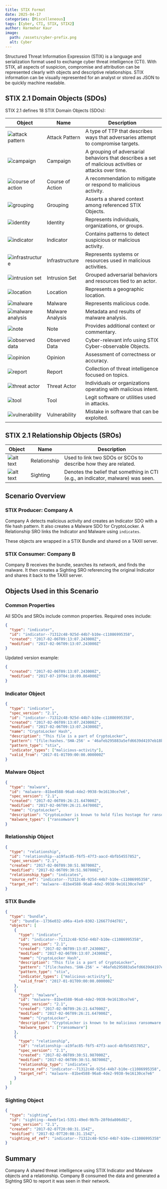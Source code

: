 ```yaml
---
title: STIX Format
date: 2025-04-17
categories: [Miscelleneous]
tags: [Cyber, CTI, STIX, STIX2]
author: Harmehar Kaur
image:
  path: /assets/cyber-prefix.png
  alt: Cyber
---
```



Structured Threat Information Expression (STIX) is a language and serialization format used to exchange cyber threat intelligence (CTI). With STIX, all aspects of suspicion, compromise and attribution can be represented clearly with objects and descriptive relationships. STIX information can be visually represented for an analyst or stored as JSON to be quickly machine readable.

## STIX 2.1 Domain Objects (SDOs)

STIX 2.1 defines 18 STIX Domain Objects (SDOs):

| Object | Name | Description |
|--------|------|-------------|
| ![attack pattern](/assets/attack_pattern.png) | Attack Pattern | A type of TTP that describes ways that adversaries attempt to compromise targets. |
| ![campaign](/assets/campaign.png) | Campaign | A grouping of adversarial behaviors that describes a set of malicious activities or attacks over time. |
| ![course of action](/assets/course_of_action.png) | Course of Action | A recommendation to mitigate or respond to malicious activity. |
| ![grouping](/assets/grouping.png) | Grouping | Asserts a shared context among referenced STIX Objects. |
| ![identity](/assets/identity.png) | Identity | Represents individuals, organizations, or groups. |
| ![indicator](/assets/indicator.png) | Indicator | Contains patterns to detect suspicious or malicious activity. |
| ![infrastructure](/assets/infrastructure.png) | Infrastructure | Represents systems or resources used in malicious activities. |
| ![intrusion set](/assets/intrusion_set.png) | Intrusion Set | Grouped adversarial behaviors and resources tied to an actor. |
| ![location](/assets/location.png) | Location | Represents a geographic location. |
| ![malware](/assets/malware.png) | Malware | Represents malicious code. |
| ![malware analysis](/assets/malware_analysis.png) | Malware Analysis | Metadata and results of malware analysis. |
| ![note](/assets/note.png) | Note | Provides additional context or commentary. |
| ![observed data](/assets/observed_data.png) | Observed Data | Cyber-relevant info using STIX Cyber-observable Objects. |
| ![opinion](/assets/opinion.png) | Opinion | Assessment of correctness or accuracy. |
| ![report](/assets/report.png) | Report | Collection of threat intelligence focused on topics. |
| ![threat actor](/assets/threat_actor.png) | Threat Actor | Individuals or organizations operating with malicious intent. |
| ![tool](/assets/tool.png) | Tool | Legit software or utilities used in attacks. |
| ![vulnerability](/assets/vulnerability.png) | Vulnerability | Mistake in software that can be exploited. |

## STIX 2.1 Relationship Objects (SROs)

| Object            | Name         | Description |
|-------------------|--------------|-------------|
| ![alt text](/assets/relationship.png) | Relationship | Used to link two SDOs or SCOs to describe how they are related. |
| ![alt text](/assets/sighting.png)    | Sighting     | Denotes the belief that something in CTI (e.g., an indicator, malware) was seen. |

## Scenario Overview

### STIX Producer: Company A

Company A detects malicious activity and creates an Indicator SDO with a file hash pattern. It also creates a Malware SDO for CryptoLocker. A Relationship SRO links the Indicator and Malware using `indicates`.

These objects are wrapped in a STIX Bundle and shared on a TAXII server.

### STIX Consumer: Company B

Company B receives the bundle, searches its network, and finds the malware. It then creates a Sighting SRO referencing the original Indicator and shares it back to the TAXII server.

## Objects Used in this Scenario

### Common Properties

All SDOs and SROs include common properties. Required ones include:

```json
{
  "type": "indicator",
  "id": "indicator--71312c48-925d-44b7-b10e-c11086995358",
  "created": "2017-02-06T09:13:07.243000Z",
  "modified": "2017-02-06T09:13:07.243000Z"
}
```

Updated version example:

```json
{
  "created": "2017-02-06T09:13:07.243000Z",
  "modified": "2017-07-19T04:18:09.864000Z"
}
```

### Indicator Object

```json
{
  "type": "indicator",
  "spec_version": "2.1",
  "id": "indicator--71312c48-925d-44b7-b10e-c11086995358",
  "created": "2017-02-06T09:13:07.243000Z",
  "modified": "2017-02-06T09:13:07.243000Z",
  "name": "CryptoLocker Hash",
  "description": "This file is a part of CryptoLocker",
  "pattern": "[file:hashes.'SHA-256' = '46afeb295883a5efd6639d4197eb18bcba3bff49125b810ca4b9509b9ce4dfbf']",
  "pattern_type": "stix",
  "indicator_types": ["malicious-activity"],
  "valid_from": "2017-01-01T09:00:00.000000Z"
}
```

### Malware Object

```json
{
  "type": "malware",
  "id": "malware--81be4588-96a8-4de2-9938-9e16130ce7e6",
  "spec_version": "2.1",
  "created": "2017-02-06T09:26:21.647000Z",
  "modified": "2017-02-06T09:26:21.647000Z",
  "name": "CryptoLocker",
  "description": "CryptoLocker is known to hold files hostage for ransom.",
  "malware_types": ["ransomware"]
}
```

### Relationship Object

```json
{
  "type": "relationship",
  "id": "relationship--a19fac85-f6f5-47f3-aacd-4bfb54557852",
  "spec_version": "2.1",
  "created": "2017-02-06T09:30:51.987000Z",
  "modified": "2017-02-06T09:30:51.987000Z",
  "relationship_type": "indicates",
  "source_ref": "indicator--71312c48-925d-44b7-b10e-c11086995358",
  "target_ref": "malware--81be4588-96a8-4de2-9938-9e16130ce7e6"
}
```

### STIX Bundle

```json
{
  "type": "bundle",
  "id": "bundle--1736e032-a96a-41e9-8302-126677d4d781",
  "objects": [
    {
      "type": "indicator",
      "id": "indicator--71312c48-925d-44b7-b10e-c11086995358",
      "spec_version": "2.1",
      "created": "2017-02-06T09:13:07.243000Z",
      "modified": "2017-02-06T09:13:07.243000Z",
      "name": "CryptoLocker Hash",
      "description": "This file is a part of CryptoLocker",
      "pattern": "[file:hashes.'SHA-256' = '46afeb295883a5efd6639d4197eb18bcba3bff49125b810ca4b9509b9ce4dfbf']",
      "pattern_type": "stix",
      "indicator_types": ["malicious-activity"],
      "valid_from": "2017-01-01T09:00:00.000000Z"
    },
    {
      "type": "malware",
      "id": "malware--81be4588-96a8-4de2-9938-9e16130ce7e6",
      "spec_version": "2.1",
      "created": "2017-02-06T09:26:21.647000Z",
      "modified": "2017-02-06T09:26:21.647000Z",
      "name": "CryptoLocker",
      "description": "CryptoLocker is known to be malicious ransomware.",
      "malware_types": ["ransomware"]
    },
    {
      "type": "relationship",
      "id": "relationship--a19fac85-f6f5-47f3-aacd-4bfb54557852",
      "spec_version": "2.1",
      "created": "2017-02-06T09:30:51.987000Z",
      "modified": "2017-02-06T09:30:51.987000Z",
      "relationship_type": "indicates",
      "source_ref": "indicator--71312c48-925d-44b7-b10e-c11086995358",
      "target_ref": "malware--81be4588-96a8-4de2-9938-9e16130ce7e6"
    }
  ]
}
```

### Sighting Object

```json
{
  "type": "sighting",
  "id": "sighting--4eebf1e1-5351-49ed-9b7b-28f0da806d82",
  "spec_version": "2.1",
  "created": "2017-02-07T20:08:31.154Z",
  "modified": "2017-02-07T20:08:31.154Z",
  "sighting_of_ref": "indicator--71312c48-925d-44b7-b10e-c11086995358"
}
```

## Summary

Company A shared threat intelligence using STIX Indicator and Malware objects and a relationship. Company B consumed the data and generated a Sighting SRO to report it was seen in their network.
